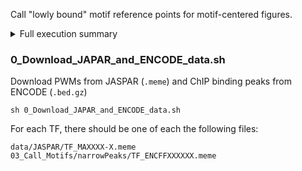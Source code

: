 
Call "lowly bound" motif reference points for motif-centered figures.

<details>
<summary> Full execution summary
</summary>

```
data
  |--JASPAR
    |--ATF7_MA0834-1.meme
    |--BACH1_MA1633-1.meme
    |--CTCF_MA1930-1.meme
    |--ELF1_MA0473-3.meme
    |--MAX_MA0058-3.meme
    |--MEIS2_MA1640-1.meme
    |--NFIC_MA1527-1.meme
    |--REST_MA0138-2.meme
    |--SP1_MA0079-5.meme
    |--SPI1_MA0080-6.meme
    |--ZKSCAN1_MA1585-1.meme
  |--RefPT-Motifs
03_Call_Motifs
  |--narrowPeak
    |--ATF7_ENCFF868QLL.bed.gz
    |--BACH1_ENCFF423EMU.bed.gz
    |--CTCF_ENCFF738TKN.bed.gz
    |--ELF1_ENCFF392MUM.bed.gz
    |--MAX_ENCFF422NGZ.bed.gz
    |--MEIS2_ENCFF613RNG.bed.gz
    |--NFIC_ENCFF370ENX.bed.gz
    |--REST_ENCFF895QLA.bed.gz
    |--SP1_ENCFF300XUA.bed.gz
    |--SPI1_ENCFF664XPS.bed.gz
    |--ZKSCAN1_ENCFF163VUK.bed.gz
```

</details>

### 0_Download_JAPAR_and_ENCODE_data.sh
Download PWMs from JASPAR (`.meme`) and ChIP binding peaks from ENCODE (`.bed.gz`)
```
sh 0_Download_JAPAR_and_ENCODE_data.sh
```
For each TF, there should be one of each the following files:
```
data/JASPAR/TF_MAXXXX-X.meme
03_Call_Motifs/narrowPeaks/TF_ENCFFXXXXXX.meme
```
